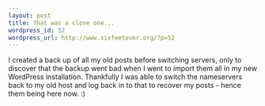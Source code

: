 ```yaml
--- 
layout: post
title: That was a close one...
wordpress_id: 52
wordpress_url: http://www.sixfeetover.org/?p=52
---
```

I created a back up of all my old posts before switching servers, only to discover that the backup went bad when I went to import them all in my new WordPress installation. Thankfully I was able to switch the nameservers back to my old host and log back in to that to recover my posts - hence them being here now. :)
